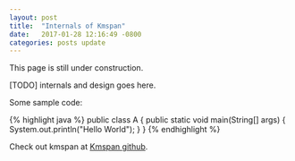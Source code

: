 ```yaml
---
layout: post
title:  "Internals of Kmspan"
date:   2017-01-28 12:16:49 -0800
categories: posts update
---
```

This page is still under construction.

[TODO] internals and design goes here.

Some sample code:

{% highlight java %}
public class A {
  public static void main(String[] args) {
    System.out.println("Hello World");
  }
}
{% endhighlight %}

Check out kmspan at [Kmspan github][kmspan-github].

[kmspan-github]: https://github.com/binyuanchen/kmspan
